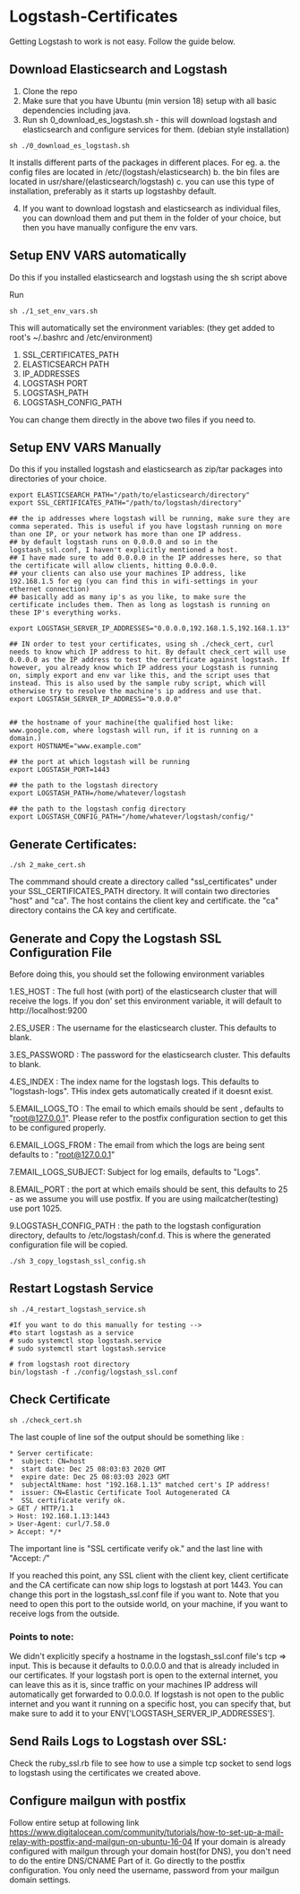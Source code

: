 # Logstash-Certificates
Getting Logstash to work is not easy. 
Follow the guide below.

## Download Elasticsearch and Logstash
1. Clone the repo
2. Make sure that you have Ubuntu (min version 18) setup with all basic dependencies including java.
3. Run sh 0_download_es_logstash.sh - this will download logstash and elasticsearch and configure services for them. (debian style installation)

```
sh ./0_download_es_logstash.sh
```

It installs different parts of the packages in different places.
For eg.
a. the config files are located in /etc/(logstash/elasticsearch)
b. the bin files are located in usr/share/(elasticsearch/logstash)
c. you can use this type of installation, preferably as it starts up logstashby default.

4. If you want to download logstash and elasticsearch as individual files, you can download them and put them in the folder of your choice, but then you have manually configure the env vars.

## Setup ENV VARS automatically

Do this if you installed elasticsearch and logstash using the sh script above

Run 

```
sh ./1_set_env_vars.sh
```

This will automatically set the environment variables:
(they get added to root's ~/.bashrc and /etc/environment)
1. SSL_CERTIFICATES_PATH
2. ELASTICSEARCH PATH
3. IP_ADDRESSES
4. LOGSTASH PORT
5. LOGSTASH_PATH
6. LOGSTASH_CONFIG_PATH

You can change them directly in the above two files if you need to.

## Setup ENV VARS Manually

Do this if you installed logstash and elasticsearch as zip/tar packages into directories of your choice.

```
export ELASTICSEARCH_PATH="/path/to/elasticsearch/directory"
export SSL_CERTIFICATES_PATH="/path/to/logstash/directory"

## the ip addresses where logstash will be running, make sure they are comma seperated. This is useful if you have logstash running on more than one IP, or your network has more than one IP address.
## by default logstash runs on 0.0.0.0 and so in the logstash_ssl.conf, I haven't explicitly mentioned a host.
## I have made sure to add 0.0.0.0 in the IP addresses here, so that the certificate will allow clients, hitting 0.0.0.0.
## your clients can also use your machines IP address, like 192.168.1.5 for eg (you can find this in wifi-settings in your ethernet connection)
## basically add as many ip's as you like, to make sure the certificate includes them. Then as long as logstash is running on these IP's everything works.

export LOGSTASH_SERVER_IP_ADDRESSES="0.0.0.0,192.168.1.5,192.168.1.13"

## IN order to test your certificates, using sh ./check_cert, curl needs to know which IP address to hit. By default check_cert will use 0.0.0.0 as the IP address to test the certificate against logstash. If however, you already know which IP address your Logstash is running on, simply export and env var like this, and the script uses that instead. This is also used by the sample ruby script, which will otherwise try to resolve the machine's ip address and use that.
export LOGSTASH_SERVER_IP_ADDRESS="0.0.0.0" 


## the hostname of your machine(the qualified host like: www.google.com, where logstash will run, if it is running on a domain.)
export HOSTNAME="www.example.com"

## the port at which logstash will be running
export LOGSTASH_PORT=1443

## the path to the logstash directory
export LOGSTASH_PATH=/home/whatever/logstash

## the path to the logstash config directory
export LOGSTASH_CONFIG_PATH="/home/whatever/logstash/config/"
```


## Generate Certificates:

```
./sh 2_make_cert.sh
```

The commmand should create a directory called "ssl_certificates" under your SSL_CERTIFICATES_PATH directory. It will contain two directories "host" and "ca". The host contains the client key and certificate. the "ca" directory contains the CA key and certificate.

## Generate and Copy the Logstash SSL Configuration File

Before doing this, you should set the following environment variables

1.ES_HOST : The full host (with port) of the elasticsearch cluster that will receive the logs. If you don' set this environment variable, it will default to http://localhost:9200

2.ES_USER : The username for the elasticsearch cluster. This defaults to blank.

3.ES_PASSWORD : The password for the elasticsearch cluster. This defaults to blank.

4.ES_INDEX : The index name for the logstash logs. This defaults to "logstash-logs". THis index gets automatically created if it doesnt exist.

5.EMAIL_LOGS_TO : The email to which emails should be sent , defaults to "root@127.0.0.1". Please refer to the postfix configuration section to get this to be configured properly.

6.EMAIL_LOGS_FROM : The email from which the logs are being sent defaults to : "root@127.0.0.1"

7.EMAIL_LOGS_SUBJECT:  Subject for log emails, defaults to  "Logs".

8.EMAIL_PORT : the port at which emails should be sent, this defaults to 25 - as we assume you will use postfix. If you are using mailcatcher(testing) use port 1025.


9.LOGSTASH_CONFIG_PATH : the path to the logstash configuration directory, defaults to /etc/logstash/conf.d. This is where the generated configuration file will be copied.


```
./sh 3_copy_logstash_ssl_config.sh
```


## Restart Logstash Service

```
sh ./4_restart_logstash_service.sh

#If you want to do this manually for testing -->
#to start logstash as a service
# sudo systemctl stop logstash.service
# sudo systemctl start logstash.service

# from logstash root directory
bin/logstash -f ./config/logstash_ssl.conf
```

## Check Certificate

```
sh ./check_cert.sh
```

The last couple of line sof the output should be something like :

```
* Server certificate:
*  subject: CN=host
*  start date: Dec 25 08:03:03 2020 GMT
*  expire date: Dec 25 08:03:03 2023 GMT
*  subjectAltName: host "192.168.1.13" matched cert's IP address!
*  issuer: CN=Elastic Certificate Tool Autogenerated CA
*  SSL certificate verify ok.
> GET / HTTP/1.1
> Host: 192.168.1.13:1443
> User-Agent: curl/7.58.0
> Accept: */*
```
The important line is "SSL certificate verify ok." and the last line with "Accept: */*"

If you reached this point, any SSL client with the client key, client certificate and the CA certificate can now ship logs to logstash at port 1443. You can change this port in the logstash_ssl.conf file if you want to.
Note that you need to open this port to the outside world, on your machine, if you want to receive logs from the outside.

### Points to note:
We didn't explicitly specify a hostname in the logstash_ssl.conf file's tcp => input.
This is because it defaults to 0.0.0.0 and that is already included in our certificates.
If your logstash port is open to the external internet, you can leave this as it is, since traffic on your machines IP address will automatically get forwarded to 0.0.0.0. If logstash is not open to the public internet and you want it running on a specific host, you can specify that, but make sure to add it to your ENV['LOGSTASH_SERVER_IP_ADDRESSES'].

## Send Rails Logs to Logstash over SSL:

Check the ruby_ssl.rb file to see how to use a simple tcp socket to send logs to logstash using the certificates we created above.

## Configure mailgun with postfix

Follow entire setup at following link
https://www.digitalocean.com/community/tutorials/how-to-set-up-a-mail-relay-with-postfix-and-mailgun-on-ubuntu-16-04
If your domain is already configured with mailgun through your domain host(for DNS), you don't need to do the entire DNS/CNAME Part of it.
Go directly to the postfix configuration. You only need the username, password from your mailgun domain settings.
